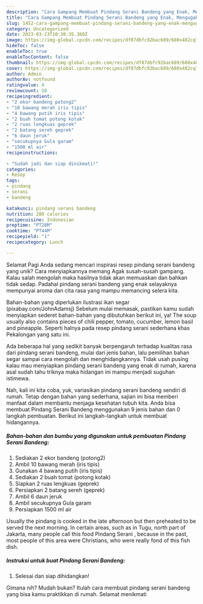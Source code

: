 ```yaml
---
description: "Cara Gampang Membuat Pindang Serani Bandeng yang Enak, Mengugah Selera"
title: "Cara Gampang Membuat Pindang Serani Bandeng yang Enak, Mengugah Selera"
slug: 1452-cara-gampang-membuat-pindang-serani-bandeng-yang-enak-mengugah-selera
category: Uncategorized
date: 2023-03-23T10:38:35.360Z
image: https://img-global.cpcdn.com/recipes/df87dbfc92bac689/680x482cq70/pindang-serani-bandeng-foto-resep-utama.jpg
hideToc: false
enableToc: true
enableTocContent: false
thumbnail: https://img-global.cpcdn.com/recipes/df87dbfc92bac689/680x482cq70/pindang-serani-bandeng-foto-resep-utama.jpg
cover: https://img-global.cpcdn.com/recipes/df87dbfc92bac689/680x482cq70/pindang-serani-bandeng-foto-resep-utama.jpg
author: Admin
authorAv: notfound
ratingvalue: 4
reviewcount: 10
recipeingredient:
- "2 ekor bandeng potong2"
- "10 bawang merah iris tipis"
- "4 bawang putih iris tipis"
- "2 buah tomat potong kotak"
- "2 ruas lengkuas geprek"
- "2 batang sereh geprek"
- "6 daun jeruk"
- "secukupnya Gula garam"
- "1500 ml air"
recipeinstructions:

- "Sudah jadi dan siap dinikmati!"
categories:
- Resep
tags:
- pindang
- serani
- bandeng

katakunci: pindang serani bandeng 
nutrition: 280 calories
recipecuisine: Indonesian
preptime: "PT28M"
cooktime: "PT44M"
recipeyield: "1"
recipecategory: Lunch

---
```



Selamat Pagi Anda sedang mencari inspirasi resep pindang serani bandeng yang unik? Cara menyiapkannya memang Agak susah-susah gampang. Kalau salah mengolah maka hasilnya tidak akan memuaskan dan bahkan tidak sedap. Padahal pindang serani bandeng yang enak selayaknya mempunyai aroma dan cita rasa yang mampu memancing selera kita.


Bahan-bahan yang diperlukan ilustrasi ikan segar (pixabay.com/JohnAdamsj) Sebelum mulai memasak, pastikan kamu sudah menyiapkan sederet bahan-bahan yang dibutuhkan berikut ini, ya! The soup usually also contains pieces of chili pepper, tomato, cucumber, lemon basil and pineapple. Seperti halnya pada resep pindang serani sederhana khas Pekalongan yang satu ini.

Ada beberapa hal yang sedikit banyak berpengaruh terhadap kualitas rasa dari pindang serani bandeng, mulai dari jenis bahan, lalu pemilihan bahan segar sampai cara mengolah dan menghidangkannya. Tidak usah pusing kalau mau menyiapkan pindang serani bandeng yang enak di rumah, karena asal sudah tahu triknya maka hidangan ini mampu menjadi suguhan istimewa.


Nah, kali ini kita coba, yuk, variasikan pindang serani bandeng sendiri di rumah. Tetap dengan bahan yang sederhana, sajian ini bisa memberi manfaat dalam membantu menjaga kesehatan tubuh kita. Anda bisa membuat Pindang Serani Bandeng menggunakan 9 jenis bahan dan 0 langkah pembuatan. Berikut ini langkah-langkah untuk membuat hidangannya.

<!--inarticleads1-->

##### Bahan-bahan dan bumbu yang digunakan untuk pembuatan Pindang Serani Bandeng:

1. Sediakan 2 ekor bandeng (potong2)
1. Ambil 10 bawang merah (iris tipis)
1. Gunakan 4 bawang putih (iris tipis)
1. Sediakan 2 buah tomat (potong kotak)
1. Siapkan 2 ruas lengkuas (geprek)
1. Persiapkan 2 batang sereh (geprek)
1. Ambil 6 daun jeruk
1. Ambil secukupnya Gula garam
1. Persiapkan 1500 ml air


Usually the pindang is cooked in the late afternoon but then preheated to be served the next morning. In certain areas, such as in Tugu, north part of Jakarta, many people call this food Pindang Serani , because in the past, most people of this area were Christians, who were really fond of this fish dish. 

<!--inarticleads2-->

##### Instruksi untuk buat Pindang Serani Bandeng:


1. Selesai dan siap dihidangkan!



Gimana nih? Mudah bukan? Itulah cara membuat pindang serani bandeng yang bisa kamu praktikkan di rumah. Selamat menikmati
